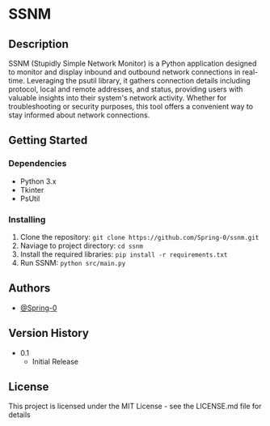 # SSNM

## Description

SSNM (Stupidly Simple Network Monitor) is a Python application designed to monitor and display inbound and outbound network connections in real-time. Leveraging the psutil library, it gathers connection details including protocol, local and remote addresses, and status, providing users with valuable insights into their system's network activity. Whether for troubleshooting or security purposes, this tool offers a convenient way to stay informed about network connections.

## Getting Started

### Dependencies

* Python 3.x
* Tkinter
* PsUtil

### Installing

1. Clone the repository:
   `git clone https://github.com/Spring-0/ssnm.git`
2. Naviage to project directory:
   `cd ssnm`
3. Install the required libraries:
   `pip install -r requirements.txt`
4. Run SSNM:
   `python src/main.py`

## Authors

* [@Spring-0](https://github.com/Spring-0)

## Version History

* 0.1
    * Initial Release

## License

This project is licensed under the MIT License - see the LICENSE.md file for details

